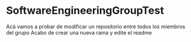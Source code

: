 # SoftwareEngineeringGroupTest
Acá vamos a probar de modificar un repositorio entre todos los miembros del grupo
Acabo de crear una nueva rama y edite el readme
